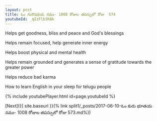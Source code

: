 ```yaml
---
layout: post
title: ఓం గునౌషధయ నమః- 1008 రోజుల తపస్సులో రోజు  574
youtubeId: _qIzFlb3h8k
---
```

 
 
Helps get goodness, bliss and peace and God's blessings
 
Helps remain focused, help generate inner energy 
 
Helps boost physical and mental health 
 
Helps remain grounded and generates a sense of gratitude towards the greater power 
 
Helps reduce bad karma
 
How to learn English in your sleep for telugu people
 
 
 
 


{% include youtubePlayer.html id=page.youtubeId %}
 
[Next]({{ site.baseurl }}{% link split1/_posts/2017-06-10-ఓం కురు భూతయ నమః- 1008 రోజుల తపస్సులో రోజు  573.md%})
 
